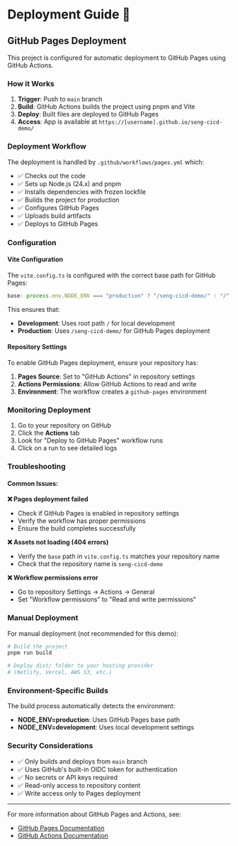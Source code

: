 # Deployment Guide 🚀

## GitHub Pages Deployment

This project is configured for automatic deployment to GitHub Pages using GitHub Actions.

### How it Works

1. **Trigger**: Push to `main` branch
2. **Build**: GitHub Actions builds the project using pnpm and Vite
3. **Deploy**: Built files are deployed to GitHub Pages
4. **Access**: App is available at `https://[username].github.io/seng-cicd-demo/`

### Deployment Workflow

The deployment is handled by `.github/workflows/pages.yml` which:

- ✅ Checks out the code
- ✅ Sets up Node.js (24.x) and pnpm
- ✅ Installs dependencies with frozen lockfile
- ✅ Builds the project for production
- ✅ Configures GitHub Pages
- ✅ Uploads build artifacts
- ✅ Deploys to GitHub Pages

### Configuration

#### Vite Configuration
The `vite.config.ts` is configured with the correct base path for GitHub Pages:

```typescript
base: process.env.NODE_ENV === "production" ? "/seng-cicd-demo/" : "/"
```

This ensures that:
- **Development**: Uses root path `/` for local development
- **Production**: Uses `/seng-cicd-demo/` for GitHub Pages deployment

#### Repository Settings

To enable GitHub Pages deployment, ensure your repository has:

1. **Pages Source**: Set to "GitHub Actions" in repository settings
2. **Actions Permissions**: Allow GitHub Actions to read and write
3. **Environment**: The workflow creates a `github-pages` environment

### Monitoring Deployment

1. Go to your repository on GitHub
2. Click the **Actions** tab
3. Look for "Deploy to GitHub Pages" workflow runs
4. Click on a run to see detailed logs

### Troubleshooting

#### Common Issues:

**❌ Pages deployment failed**
- Check if GitHub Pages is enabled in repository settings
- Verify the workflow has proper permissions
- Ensure the build completes successfully

**❌ Assets not loading (404 errors)**
- Verify the `base` path in `vite.config.ts` matches your repository name
- Check that the repository name is `seng-cicd-demo`

**❌ Workflow permissions error**
- Go to repository Settings → Actions → General
- Set "Workflow permissions" to "Read and write permissions"

### Manual Deployment

For manual deployment (not recommended for this demo):

```bash
# Build the project
pnpm run build

# Deploy dist/ folder to your hosting provider
# (Netlify, Vercel, AWS S3, etc.)
```

### Environment-Specific Builds

The build process automatically detects the environment:

- **NODE_ENV=production**: Uses GitHub Pages base path
- **NODE_ENV=development**: Uses local development settings

### Security Considerations

- ✅ Only builds and deploys from `main` branch
- ✅ Uses GitHub's built-in OIDC token for authentication
- ✅ No secrets or API keys required
- ✅ Read-only access to repository content
- ✅ Write access only to Pages deployment

---

For more information about GitHub Pages and Actions, see:
- [GitHub Pages Documentation](https://docs.github.com/en/pages)
- [GitHub Actions Documentation](https://docs.github.com/en/actions)

